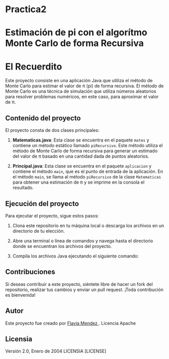 # Practica2

# Estimación de pi con el algorítmo Monte Carlo de forma Recursiva

# El Recuerdito

Este proyecto consiste en una aplicación Java que utiliza el método de Monte Carlo para estimar el valor de π (pi) de forma recursiva. El método de Monte Carlo es una técnica de simulación que utiliza números aleatorios para resolver problemas numéricos, en este caso, para aproximar el valor de π.

## Contenido del proyecto

El proyecto consta de dos clases principales:

1. **Matematicas.java**: Esta clase se encuentra en el paquete `mates` y contiene un método estático llamado `piRecursivo`. Este método utiliza el método de Monte Carlo de forma recursiva para generar un estimado del valor de π basado en una cantidad dada de puntos aleatorios.

2. **Principal.java**: Esta clase se encuentra en el paquete `aplicacion` y contiene el método `main`, que es el punto de entrada de la aplicación. En el método `main`, se llama al método `piRecursivo` de la clase `Matematicas` para obtener una estimación de π y se imprime en la consola el resultado.

## Ejecución del proyecto

Para ejecutar el proyecto, sigue estos pasos:

1. Clona este repositorio en tu máquina local o descarga los archivos en un directorio de tu elección.

2. Abre una terminal o línea de comandos y navega hasta el directorio donde se encuentran los archivos del proyecto.

3. Compila los archivos Java ejecutando el siguiente comando:


## Contribuciones

Si deseas contribuir a este proyecto, siéntete libre de hacer un fork del repositorio, realizar tus cambios y enviar un pull request. ¡Toda contribución es bienvenida!

## Autor

Este proyecto fue creado por [Flavia Mendez ](https://Practica1/flaviamendez).
Licencia Apache

## Licensia

Versión 2.0, Enero de 2004 
LICENSIA [LICENSE]



